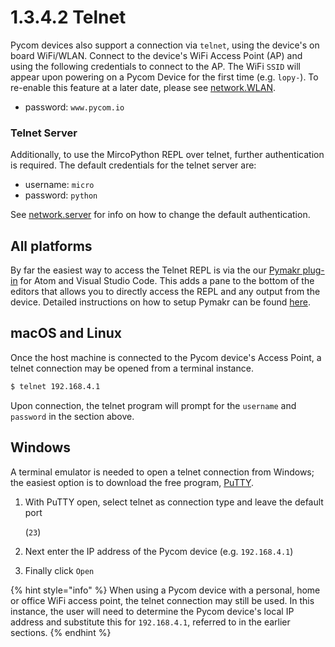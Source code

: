 # 1.3.4.2 Telnet

Pycom devices also support a connection via `telnet`, using the device's on board WiFi/WLAN. Connect to the device's WiFi Access Point \(AP\) and using the following credentials to connect to the AP. The WiFi `SSID` will appear upon powering on a Pycom Device for the first time \(e.g. `lopy-`\). To re-enable this feature at a later date, please see [network.WLAN](../../../5.-firmware-and-api-reference/pycom/network/wlan.md).

* password: `www.pycom.io`

### Telnet Server

Additionally, to use the MircoPython REPL over telnet, further authentication is required. The default credentials for the telnet server are:

* username: `micro`
* password: `python`

See [network.server](../../../5.-firmware-and-api-reference/pycom/network/server.md) for info on how to change the default authentication.

## All platforms

By far the easiest way to access the Telnet REPL is via the our [Pymakr plug-in](../../../2.-pymakr-plugin/installation/) for Atom and Visual Studio Code. This adds a pane to the bottom of the editors that allows you to directly access the REPL and any output from the device. Detailed instructions on how to setup Pymakr can be found [here](../../../2.-pymakr-plugin/installation/).

## macOS and Linux

Once the host machine is connected to the Pycom device's Access Point, a telnet connection may be opened from a terminal instance.

```bash
$ telnet 192.168.4.1
```

Upon connection, the telnet program will prompt for the `username` and `password` in the section above.

## Windows

A terminal emulator is needed to open a telnet connection from Windows; the easiest option is to download the free program, [PuTTY](http://www.putty.org/).

1. With PuTTY open, select telnet as connection type and leave the default port

   \(`23`\)

2. Next enter the IP address of the Pycom device \(e.g. `192.168.4.1`\)
3. Finally click `Open`

{% hint style="info" %}
When using a Pycom device with a personal, home or office WiFi access point, the telnet connection may still be used. In this instance, the user will need to determine the Pycom device's local IP address and substitute this for `192.168.4.1`, referred to in the earlier sections.
{% endhint %}

